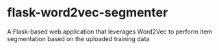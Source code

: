 # flask-word2vec-segmenter
A Flask-based web application that leverages Word2Vec to perform item segmentation based on the uploaded training data
